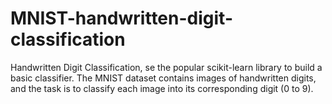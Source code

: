 # MNIST-handwritten-digit-classification
Handwritten Digit Classification, se the popular scikit-learn library to build a basic classifier. The MNIST dataset contains images of handwritten digits, and the task is to classify each image into its corresponding digit (0 to 9).
